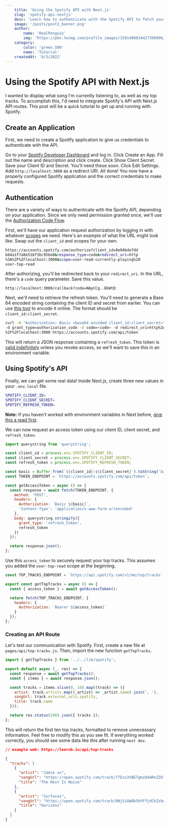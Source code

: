 ```yaml
---
    title: 'Using the Spotify API with Next.js'
    slug: 'spotify-api-nextjs'
    desc: 'Learn how to authenticate with the Spotify API to fetch your top tracks in a Next.js API route.'
    image: '/posts/post2_banner.png'
    author:
        name: 'RealPenguin'
        img: 'https://pbs.twimg.com/profile_images/1501480834427396096/VzoSniL__400x400.jpg'
    category:
        color: 'green.500'
        name: 'Tutorial'
    createdAt: '8/3/2022'
---
```


# Using the Spotify API with Next.js

I wanted to display what song I'm currently listening to, as well as my top tracks. To accomplish this, I'd need to integrate Spotify's API with Next.js API routes. This post will be a quick tutorial to get up and running with Spotify.

## Create an Application

First, we need to create a Spotify application to give us credentials to authenticate with the API.

Go to your [Spotify Developer Dashboard](https://developer.spotify.com/dashboard) and log in.
Click Create an App.
Fill out the name and description and click create.
Click Show Client Secret.
Save your Client ID and Secret. You'll need these soon.
Click Edit Settings.
Add `http://localhost:3000` as a redirect URI.
All done! You now have a properly configured Spotify application and the correct credentials to make requests.

## Authentication

There are a variety of ways to authenticate with the Spotify API, depending on your application. Since we only need permission granted once, we'll use the [Authorization Code Flow](https://developer.spotify.com/documentation/general/guides/authorization/).

First, we'll have our application request authorization by logging in with whatever [scopes](https://developer.spotify.com/documentation/general/guides/authorization/) we need. Here's an example of what the URL might look like. Swap out the `client_id` and scopes for your own.

```bash
https://accounts.spotify.com/authorize?client_id=8e94bde7dd
b84a1f7a0e51bf3bc95be8&response_type=code&redirect_uri=http
%3A%2F%2Flocalhost:3000&scope=user-read-currently-playing%20
user-top-read
```

After authorizing, you'll be redirected back to your `redirect_uri`. In the URL, there's a `code` query parameter. Save this value.

```
http://localhost:3000/callback?code=NApCCg..BkWtQ
```

Next, we'll need to retrieve the refresh token. You'll need to generate a Base 64 encoded string containing the client ID and secret from earlier. You can use [this tool](https://www.base64encode.org/) to encode it online. The format should be `client_id:client_secret`.

```bash
curl -H "Authorization: Basic <base64 encoded client_id:client_secret>"
-d grant_type=authorization_code -d code=<code> -d redirect_uri=http%3A
%2F%2Flocalhost:3000 https://accounts.spotify.com/api/token
```

This will return a JSON response containing a `refresh_token`. This token is [valid indefinitely](https://github.com/spotify/web-api/issues/374) unless you revoke access, so we'll want to save this in an environment variable.

## Using Spotify's API

Finally, we can get some real data! Inside Next.js, create three new values in your `.env.local` file.


```bash
SPOTIFY_CLIENT_ID=
SPOTIFY_CLIENT_SECRET=
SPOTIFY_REFRESH_TOKEN=
```

**Note:** If you haven't worked with environment variables in Next before, [give this a read first](https://nextjs.org/docs/basic-features/environment-variables).

We can now request an access token using our client ID, client secret, and `refresh_token`.


```js:lib/spotify.js
import querystring from 'querystring';

const client_id = process.env.SPOTIFY_CLIENT_ID;
const client_secret = process.env.SPOTIFY_CLIENT_SECRET;
const refresh_token = process.env.SPOTIFY_REFRESH_TOKEN;

const basic = Buffer.from(`${client_id}:${client_secret}`).toString('base64');
const TOKEN_ENDPOINT = `https://accounts.spotify.com/api/token`;

const getAccessToken = async () => {
  const response = await fetch(TOKEN_ENDPOINT, {
    method: 'POST',
    headers: {
      Authorization: `Basic ${basic}`,
      'Content-Type': 'application/x-www-form-urlencoded'
    },
    body: querystring.stringify({
      grant_type: 'refresh_token',
      refresh_token
    })
  });

  return response.json();
};
```

Use this `access_token` to securely request your top tracks.
This assumes you added the `user-top-read` scope at the beginning.

```js:lib/spotify.js
const TOP_TRACKS_ENDPOINT = `https://api.spotify.com/v1/me/top/tracks`;

export const getTopTracks = async () => {
  const { access_token } = await getAccessToken();

  return fetch(TOP_TRACKS_ENDPOINT, {
    headers: {
      Authorization: `Bearer ${access_token}`
    }
  });
};
```

### Creating an API Route

Let's test our communication with Spotify.
First, create a new file at `pages/api/top-tracks.js`.
Then, import the new function `getTopTracks`.

```js:pages/api/top-tracks.js
import { getTopTracks } from '../../lib/spotify';

export default async (_, res) => {
  const response = await getTopTracks();
  const { items } = await response.json();

  const tracks = items.slice(0, 10).map((track) => ({
    artist: track.artists.map((_artist) => _artist.name).join(', '),
    songUrl: track.external_urls.spotify,
    title: track.name
  }));

  return res.status(200).json({ tracks });
};
```

This will return the first ten top tracks, formatted to remove unnecessary information.
Feel free to modify this as you see fit.
If everything worked correctly, you should see some data like this after running `next dev`.

```json
// example web: https://leerob.io/api/top-tracks

{
  "tracks": [
    {
      "artist": "Jamie xx",
      "songUrl": "https://open.spotify.com/track/77Ezu3tBE7gmzQ4mRnZZUf",
      "title": "The Rest Is Noise"
    },
    {
      "artist": "Surfaces",
      "songUrl": "https://open.spotify.com/track/0NjSiGW8b5HYFfjdCbZzbg",
      "title": "Horizons"
    }
  ]
}
```